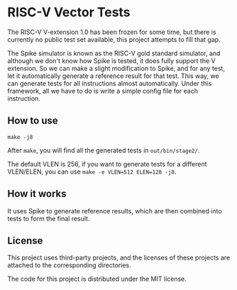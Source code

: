 # RISC-V Vector Tests

The RISC-V V-extension 1.0 has been frozen for some time, but there is currently no public test set available, this project attempts to fill that gap.

The Spike simulator is known as the RISC-V gold standard simulator, and although we don't know how Spike is tested, it does fully support the V extension. So we can make a slight modification to Spike, and for any test, let it automatically generate a reference result for that test. This way, we can generate tests for all instructions almost automatically. Under this framework, all we have to do is write a simple config file for each instruction.

## How to use

```
make -j8
```

After `make`, you will find all the generated tests in `out/bin/stage2/`.

The default VLEN is 256, if you want to generate tests for a different VLEN/ELEN, you can use `make -e VLEN=512 ELEN=128 -j8`.



## How it works

It uses Spike to generate reference results, which are then combined into tests to form the final result.



## License

This project uses third-party projects, and the licenses of these projects are attached to the corresponding directories.

The code for this project is distributed under the MIT license.
